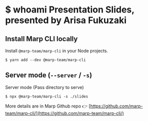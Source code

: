 # $ whoami Presentation Slides, presented by Arisa Fukuzaki

## Install Marp CLI locally

Install `@marp-team/marp-cli` in your Node projects.

```
$ yarn add --dev @marp-team/marp-cli
```

## Server mode (`--server` / `-s`)

Server mode (Pass directory to serve)

```
$ npx @marp-team/marp-cli -s ./slides
```

More details are in Marp Github repo 👉 [https://github.com/marp-team/marp-cli/](https://github.com/marp-team/marp-cli/)